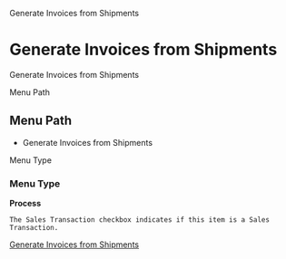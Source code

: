 
Generate Invoices from Shipments
# Generate Invoices from Shipments


Generate Invoices from Shipments

Menu Path
## Menu Path



- Generate Invoices from Shipments

Menu Type
### Menu Type

**Process**

```
The Sales Transaction checkbox indicates if this item is a Sales Transaction.
```

[Generate Invoices from Shipments](../../functional-guide/window/process-c_invoice_generate_from_shipment.md)
